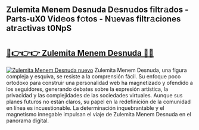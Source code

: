 ## Zulemita Menem Desnuda D𝚎sn𝚞dos filtr𝚊dos - Parts-uX0 Vid𝚎os f𝚘tos - N𝚞evas filtr𝚊ciones atr𝚊ctivas t0NpS

# <h2><a href="http://mb2gln.tromn.icu/?c=Zulemita+Menem+Desnuda">🔗👉👉👉 Zulemita Menem Desnuda 🔗🔗</a></h2>

[![Zulemita Menem Desnuda nuevo](https://i.imgur.com/pEAQMta.gif)](http://mb2gln.tromn.icu/?c=Zulemita+Menem+Desnuda)
Zulemita Menem Desnuda, una figura compleja y esquiva, se resiste a la comprensión fácil. Su enfoque poco ortodoxo para construir una personalidad web ha magnetizado y ofendido a los seguidores, generando debates sobre la expresión artística, la privacidad y las complejidades de las sociedades virtuales. Aunque sus planes futuros no están claros, su papel en la redefinición de la comunidad en línea es incuestionable. La determinación inquebrantable y el magnetismo innegable impulsan el viaje de Zulemita Menem Desnuda en el panorama digital.
